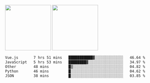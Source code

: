<img src="https://github-readme-stats.vercel.app/api?username=Dream4ever&count_private=true&show_icons=true&theme=tokyonight" height="150" /> <img src="https://github-readme-stats.vercel.app/api/top-langs/?username=Dream4ever&count_private=true&show_icons=true&theme=tokyonight&langs_count=5&layout=compact" height="150" />

<!--START_SECTION:waka-->

```txt
Vue.js       7 hrs 51 mins   ███████████▓░░░░░░░░░░░░░   46.64 %
JavaScript   5 hrs 53 mins   ████████▓░░░░░░░░░░░░░░░░   34.97 %
Other        48 mins         █▒░░░░░░░░░░░░░░░░░░░░░░░   04.82 %
Python       46 mins         █░░░░░░░░░░░░░░░░░░░░░░░░   04.62 %
JSON         38 mins         █░░░░░░░░░░░░░░░░░░░░░░░░   03.85 %
```

<!--END_SECTION:waka-->
